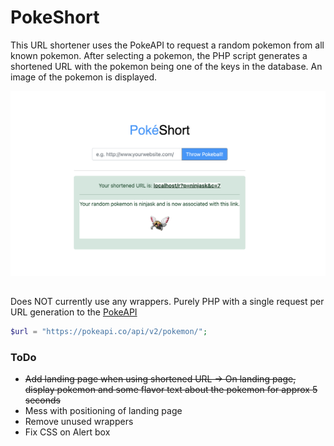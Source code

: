 # PokeShort
This URL shortener uses the PokeAPI to request a random pokemon from all known pokemon.  After selecting a pokemon, the PHP script generates a shortened URL with the pokemon being one of the keys in the database.  An image of the pokemon is displayed.  

![Pokeshort screenshot!](img/PokeShortSS.png "PokeShort Screenshot")

##
Does NOT currently use any wrappers. Purely PHP with a single request per URL generation to the [PokeAPI](https://pokeapi.co/)

```php
$url = "https://pokeapi.co/api/v2/pokemon/";
```

### ToDo
* ~~Add landing page when using shortened URL -> On landing page, display pokemon and some flavor text about the pokemon for approx 5 seconds~~
* Mess with positioning of landing page 
* Remove unused wrappers
* Fix CSS on Alert box
